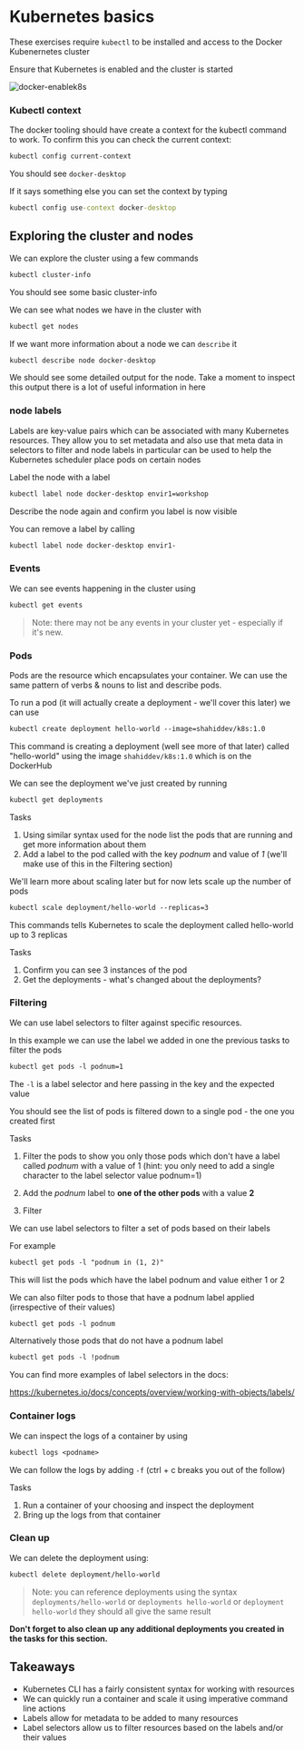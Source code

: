# Kubernetes basics

These exercises require `kubectl` to be installed and access to the Docker Kubenernetes cluster

Ensure that Kubernetes is enabled and the cluster is started

![docker-enablek8s](images/docker-enablek8s.png)


### Kubectl context

The docker tooling should have create a context for the kubectl command to work.
To confirm this you can check the current context:

```txt
kubectl config current-context
```

You should see `docker-desktop`

If it says something else you can set the context by typing

```cmd
kubectl config use-context docker-desktop
```

## Exploring the cluster and nodes

We can explore the cluster using a few commands

```txt
kubectl cluster-info
```
You should see some basic cluster-info

We can see what nodes we have in the cluster with

```txt
kubectl get nodes
```

If we want more information about a node we can `describe` it

```txt
kubectl describe node docker-desktop
```

We should see some detailed output for the node. Take a moment to inspect this output there is a lot of useful information in here

### node labels

Labels are key-value pairs which can be associated with many Kubernetes resources. They allow you to set metadata and also use that meta data in selectors to filter and node labels in particular can be used to help the Kubernetes scheduler place pods on certain nodes

Label the node with a label

```txt
kubectl label node docker-desktop envir1=workshop
```

Describe the node again and confirm you label is now visible

You can remove a label by calling

```txt
kubectl label node docker-desktop envir1-
```

### Events

We can see events happening in the cluster using

```txt
kubectl get events
```

> Note: there may not be any events in your cluster yet - especially if it's new.

### Pods

Pods are the resource which encapsulates your container.
We can use the same pattern of verbs & nouns to list and describe pods.

To run a pod (it will actually create a deployment - we'll cover this later) we can use

```txt
kubectl create deployment hello-world --image=shahiddev/k8s:1.0
```

This command is creating a deployment (well see more of that later) called "hello-world" using the image `shahiddev/k8s:1.0` which is on the DockerHub 

We can see the deployment we've just created by running

```txt
kubectl get deployments
```

Tasks

1. Using similar syntax used for the node list the pods that are running and get more information about them
2. Add a label to the pod called with the key *podnum* and value of *1* (we'll make use of this in the Filtering section)

We'll learn more about scaling later but for now lets scale up the number of pods

```txt
kubectl scale deployment/hello-world --replicas=3
```

This commands tells Kubernetes to scale the deployment called hello-world up to 3 replicas

Tasks

1. Confirm you can see 3 instances of the pod
2. Get the deployments - what's changed about the deployments?


### Filtering

We can use label selectors to filter against specific resources.

In this example we can use the label we added in one the previous tasks to filter the pods

```txt
kubectl get pods -l podnum=1
```

The `-l` is a label selector and here passing in the key and the expected value

You should see the list of pods is filtered down to a single pod - the one you created first

Tasks

1. Filter the pods to show you only those pods which don't have a label called *podnum* with a value of 1 (hint: you only need to add a single character to the label selector value podnum=1)

2. Add the *podnum* label to **one of the other pods** with a value **2**
3. Filter

We can use label selectors to filter a set of pods based on their labels

For example

```txt
kubectl get pods -l "podnum in (1, 2)"
```

This will list the pods which have the label podnum and value either 1 or 2

We can also filter pods to those that have a podnum label applied (irrespective of their values)

```txt
kubectl get pods -l podnum
```

Alternatively those pods that do not have a podnum label

```txt
kubectl get pods -l !podnum
```

You can find more examples of label selectors in the docs:

https://kubernetes.io/docs/concepts/overview/working-with-objects/labels/

### Container logs

We can inspect the logs of a container by using

```txt
kubectl logs <podname>
```

We can follow the logs by adding `-f` (ctrl + c breaks you out of the follow)

Tasks

1. Run a container of your choosing and inspect the deployment
2. Bring up the logs from that container

### Clean up

We can delete the deployment using:

```txt
kubectl delete deployment/hello-world
```

> Note: you can reference deployments using the syntax `deployments/hello-world` or `deployments hello-world` or `deployment hello-world` they should all give the same result

**Don't forget to also clean up any additional deployments you created in the tasks for this section.**

## Takeaways

* Kubernetes CLI has a fairly consistent syntax for working with resources
* We can quickly run a container and scale it using imperative command line actions
* Labels allow for metadata to be added to many resources
* Label selectors allow us to filter resources based on the labels and/or their values
  